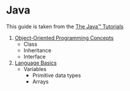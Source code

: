 # Java

This guide is taken from the [The Java™ Tutorials ](https://docs.oracle.com/javase/tutorial/java/)

1. [Object-Oriented Programming Concepts](01-oop-concepts)
   * Class
   * Inheritance 
   * Interface
2. [Language Basics](02-language-basics)
   * Variables
     * Primitive data types
     * Arrays